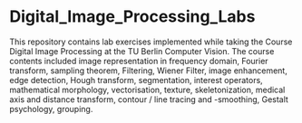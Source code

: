 # Digital_Image_Processing_Labs
This repository contains lab exercises implemented while taking the Course Digital Image Processing at the TU Berlin Computer Vision. The course contents included image representation in frequency domain, Fourier transform, sampling theorem, Filtering, Wiener Filter, image enhancement, edge detection, Hough transform, segmentation, interest operators, mathematical morphology, vectorisation, texture, skeletonization, medical axis and distance transform, contour / line tracing and -smoothing, Gestalt psychology, grouping.


